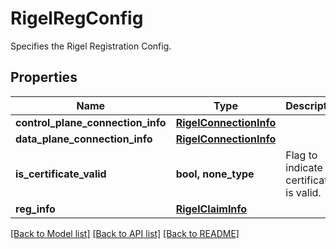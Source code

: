 # RigelRegConfig

Specifies the Rigel Registration Config.

## Properties
Name | Type | Description | Notes
------------ | ------------- | ------------- | -------------
**control_plane_connection_info** | [**RigelConnectionInfo**](RigelConnectionInfo.md) |  | [optional] 
**data_plane_connection_info** | [**RigelConnectionInfo**](RigelConnectionInfo.md) |  | [optional] 
**is_certificate_valid** | **bool, none_type** | Flag to indicate if certificate is valid. | [optional] 
**reg_info** | [**RigelClaimInfo**](RigelClaimInfo.md) |  | [optional] 

[[Back to Model list]](../README.md#documentation-for-models) [[Back to API list]](../README.md#documentation-for-api-endpoints) [[Back to README]](../README.md)


